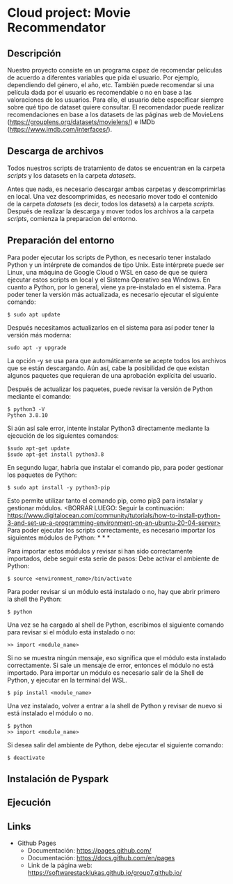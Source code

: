 # Cloud project: Movie Recommendator
## Descripción
Nuestro proyecto consiste en un programa capaz de recomendar películas de acuerdo a diferentes variables que pida el usuario. Por ejemplo, dependiendo del género, el año, etc. También puede recomendar si una película dada por el usuario es recomendable o no en base a las valoraciones de los usuarios.
Para ello, el usuario debe especificar siempre sobre qué tipo de dataset quiere consultar. El recomendador puede realizar recomendaciones en base a los datasets de las páginas web de MovieLens (https://grouplens.org/datasets/movielens/) e IMDb (https://www.imdb.com/interfaces/). 

## Descarga de archivos
Todos nuestros scripts de tratamiento de datos se encuentran en la carpeta _scripts_ y los datasets en la carpeta _datasets_.

Antes que nada, es necesario descargar ambas carpetas y descomprimirlas en local. Una vez descomprimidas, es necesario mover todo el contenido de la carpeta _datasets_ (es decir, todos los datasets) a la carpeta _scripts_. Después de realizar la descarga y mover todos los archivos a la carpeta _scripts_, comienza la preparacion del entorno.

## Preparación del entorno
Para poder ejecutar los scripts de Python, es necesario tener instalado Python y un intérprete de comandos de tipo Unix. Este intérprete puede ser Linux, una máquina de Google Cloud o WSL en caso de que se quiera ejecutar estos scripts en local y el Sistema Operativo sea Windows.
En cuanto a Python, por lo general, viene ya pre-instalado en el sistema. Para poder tener la versión más actualizada, es necesario ejecutar el siguiente comando:
```
$ sudo apt update
```
Después necesitamos actualizarlos en el sistema para así poder tener la versión más moderna:
```
sudo apt -y upgrade
```
La opción -y se usa para que automáticamente se acepte todos los archivos que se están descargando. Aún así, cabe la posibilidad de que existan algunos paquetes que requieran de una aprobación explícita del usuario.

Después de actualizar los paquetes, puede revisar la versión de Python mediante el comando:
```
$ python3 -V
Python 3.8.10
```
Si aún así sale error, intente instalar Python3 directamente mediante la ejecución de los siguientes comandos:
```
$sudo apt-get update
$sudo apt-get install python3.8
```
En segundo lugar, habría que instalar el comando pip, para poder gestionar los paquetes de Python:
```
$ sudo apt install -y python3-pip
```
Esto permite utilizar tanto el comando pip, como pip3 para instalar y gestionar módulos.
<BORRAR LUEGO: Seguir la continuación: https://www.digitalocean.com/community/tutorials/how-to-install-python-3-and-set-up-a-programming-environment-on-an-ubuntu-20-04-server>
Para poder ejecutar los scripts correctamente, es necesario importar los siguientes módulos de Python:
	*
	*
	*


Para importar estos módulos y revisar si han sido correctamente importados, debe seguir esta serie de pasos:
Debe activar el ambiente de Python:
```
$ source <environment_name>/bin/activate
```
Para poder revisar si un módulo está instalado o no, hay que abrir primero la shell the Python:
```
$ python
```
Una vez se ha cargado al shell de Python, escribimos el siguiente comando para revisar si el módulo está instalado o no:
```
>> import <module_name>
```
Si no se muestra ningún mensaje, eso significa que el módulo esta instalado correctamente.
Si sale un mensaje de error, entonces el módulo no está importado. 
Para importar un módulo es necesario salir de la Shell de Python, y ejecutar en la terminal del WSL.
```
$ pip install <module_name>
```
Una vez instalado, volver a entrar a la shell de Python y revisar de nuevo si está instalado el módulo o no.
```
$ python
>> import <module_name>
```
Si desea salir del ambiente de Python, debe ejecutar el siguiente comando:
```
$ deactivate
```
## Instalación de Pyspark

## Ejecución

## Links
* Github Pages
  * Documentación: https://pages.github.com/
  * Documentación: https://docs.github.com/en/pages 
  * Link de la página web: https://softwarestacklukas.github.io/group7.github.io/ 
